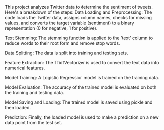 This project analyzes Twitter data to determine the sentiment of tweets.
Here's a breakdown of the steps:
Data Loading and Preprocessing: The code loads the Twitter data, assigns column names, checks for missing values, and converts the target variable (sentiment) to a binary representation (0 for negative, 1 for positive).

Text Stemming: The stemming function is applied to the 'text' column to reduce words to their root form and remove stop words.

Data Splitting: The data is split into training and testing sets.

Feature Extraction: The TfidfVectorizer is used to convert the text data into numerical features.

Model Training: A Logistic Regression model is trained on the training data.

Model Evaluation: The accuracy of the trained model is evaluated on both the training and testing data.

Model Saving and Loading: The trained model is saved using pickle and then loaded.

Prediction: Finally, the loaded model is used to make a prediction on a new data point from the test set.
